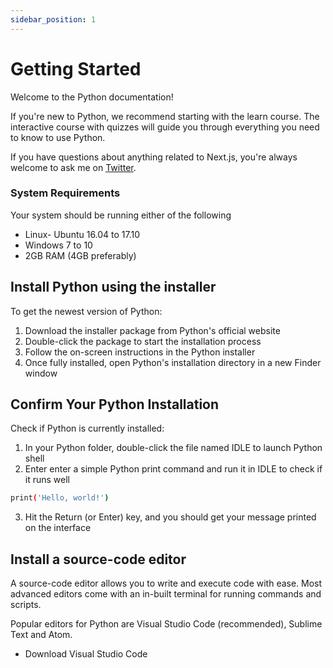 ```yaml
---
sidebar_position: 1
---
```


# Getting Started

Welcome to the Python documentation!

If you're new to Python, we recommend starting with the learn course. The interactive course with quizzes will guide you through everything you need to know to use Python.

If you have questions about anything related to Next.js, you're always welcome to ask me on [Twitter](https://twitter.com/kingchuuks).

### System Requirements
Your system should be running either of the following
- Linux- Ubuntu 16.04 to 17.10
- Windows 7 to 10
- 2GB RAM (4GB preferably)

## Install Python using the installer
To get the newest version of Python:

1. Download the installer package from Python's official website
2. Double-click the package to start the installation process
3. Follow the on-screen instructions in the Python installer
4. Once fully installed, open Python's installation directory in a new Finder window

## Confirm Your Python Installation
Check if Python is currently installed:

1. In your Python folder, double-click the file named IDLE to launch Python shell
2. Enter enter a simple Python print command and run it in IDLE to check if it runs well
```bash
print('Hello, world!')
```
3. Hit the Return (or Enter) key, and you should get your message printed on the interface

## Install a source-code editor
A source-code editor allows you to write and execute code with ease. Most advanced editors come with an in-built terminal for running commands and scripts.

Popular editors for Python are Visual Studio Code (recommended), Sublime Text and Atom.

- Download Visual Studio Code